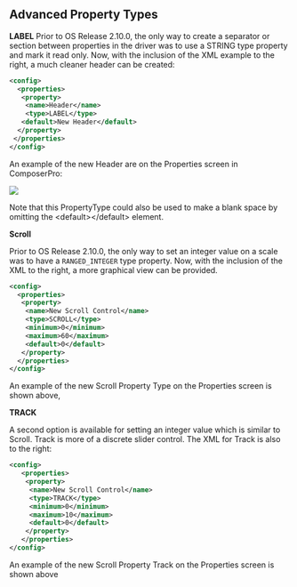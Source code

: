 ## Advanced Property Types

**LABEL**
Prior to OS Release 2.10.0, the only way to create a separator or section between properties in the driver was to use a STRING type property and mark it read only. Now, with the inclusion of the XML example to the right, a much cleaner header can be created:

```xml
<config>
  <properties>
   <property>
    <name>Header</name>
    <type>LABEL</type>
   <default>New Header</default>
  </property>
 </properties>
</config>
```

An example of the new Header are on the Properties screen in ComposerPro:

<img src="images/15_3-01.png"/>


Note that this PropertyType could also be used to make a blank space by omitting the \<default\>\</default\> element.



**Scroll**

Prior to OS Release 2.10.0, the only way to set an integer value on a scale was to have a `RANGED_INTEGER` type property. Now, with the inclusion of the XML to the right, a more graphical view can be provided.

```xml
<config>
  <properties>
   <property>
    <name>New Scroll Control</name>
    <type>SCROLL</type>
    <minimum>0</minimum>
    <maximum>60</maximum>
    <default>0</default>
   </property>
  </properties>
</config>
```

An example of the new Scroll Property Type on the Properties screen is shown above,




**TRACK**

A second option is available for setting an integer value which is similar to Scroll. Track is more of a discrete slider control. The XML for Track is also to the right:

```xml
<config>
   <properties>
    <property>
     <name>New Scroll Control</name>
     <type>TRACK</type>
     <minimum>0</minimum>
     <maximum>10</maximum>
     <default>0</default>
    </property>
   </properties>
</config>
```

An example of the new Scroll Property Track on the Properties screen is shown above




